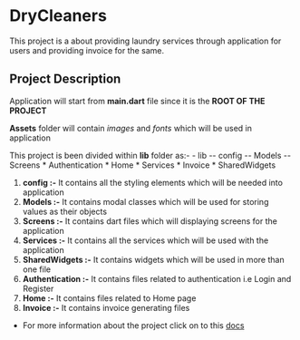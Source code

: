 # DryCleaners

This project is a about providing laundry services through application for users and providing invoice for the same. 

## Project Description

Application will start from **main.dart** file since it is the **ROOT OF THE PROJECT**

**Assets** folder will contain *images* and *fonts* which will be used in application

This project is been divided within **lib** folder as:-
    - lib 
        -- config
        -- Models
        -- Screens
            * Authentication
            * Home
        * Services
            * Invoice
        * SharedWidgets

1. **config :-** It contains all the styling elements which will be needed into application
2. **Models :-** It contains modal classes which will be used for storing values as their objects
3. **Screens :-** It contains dart files which will displaying screens for the application
4. **Services :-** It contains all the services which will be used with the application
5. **SharedWidgets :-** It contains widgets which will be used in more than one file
6. **Authentication :-** It contains files related to authentication i.e Login and Register
7. **Home :-** It contains files related to Home page
8. **Invoice :-** It contains invoice generating files

- For more information about the project click on to this [docs](https://drive.google.com/file/d/1oifh9rzBAZNG_zpqc2DlFTfGmBrAOVdh/view?usp=sharing)


